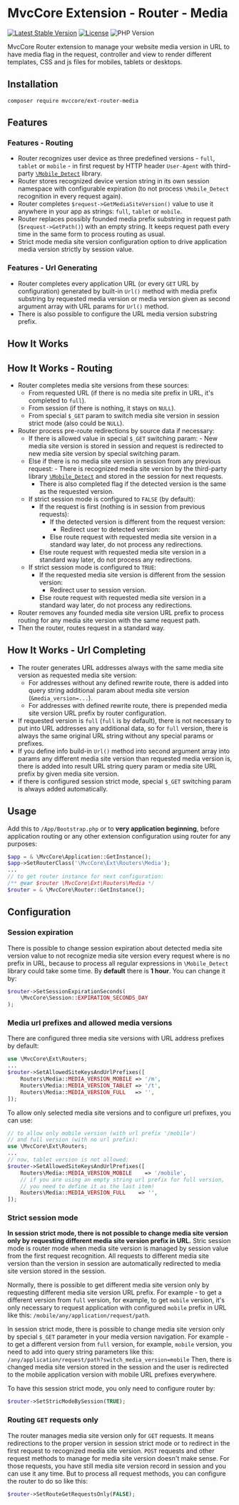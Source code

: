 # MvcCore Extension - Router - Media

[![Latest Stable Version](https://img.shields.io/badge/Stable-v4.3.1-brightgreen.svg?style=plastic)](https://github.com/mvccore/ext-router-media/releases)
[![License](https://img.shields.io/badge/Licence-BSD-brightgreen.svg?style=plastic)](https://mvccore.github.io/docs/mvccore/4.0.0/LICENCE.md)
![PHP Version](https://img.shields.io/badge/PHP->=5.3-brightgreen.svg?style=plastic)

MvcCore Router extension to manage your website media version in URL
to have media flag in the request, controller and view to render different
templates, CSS and js files for mobiles, tablets or desktops.

## Installation
```shell
composer require mvccore/ext-router-media
```

## Features

### Features - Routing
- Router recognizes user device as three predefined versions - `full`, `tablet` or `mobile` - in first request by HTTP header `User-Agent` with third-party [`\Mobile_Detect`](https://github.com/serbanghita/Mobile-Detect) library.
- Router stores recognized device version string in its own session namespace with configurable expiration (to not process `\Mobile_Detect` recognition in every request again).
- Router completes `$request->GetMediaSiteVersion()` value to use it anywhere in your app as strings: `full`, `tablet` or `mobile`.
- Router replaces possibly founded media prefix substring in request path (`$request->GetPath()`) with an empty string. It keeps request path every time in the same form to process routing as usual.
- Strict mode media site version configuration option to drive application media version strictly by session value.
### Features - Url Generating
- Router completes every application URL (or every `GET` URL by configuration) generated by built-in `Url()` method with media prefix substring by requested media version or media version given as second argument array with URL params for `Url()` method.
- There is also possible to configure the URL media version substring prefix.

## How It Works

## How It Works - Routing
- Router completes media site versions from these sources:
	- From requested URL (if there is no media site prefix in URL, it's completed to `full`).
	- From session (if there is nothing, it stays on `NULL`).
	- From special `$_GET` param to switch media site version in session strict mode (also could be `NULL`).
- Router process pre-route redirections by source data if necessary:
	- If there is allowed value in special `$_GET` switching param:
		  - New media site version is stored in session and request is redirected to new media site version by special switching param.
	- Else if there is no media site version in session from any previous request:
		  - There is recognized media site version by the third-party library [`\Mobile_Detect`](https://github.com/serbanghita/Mobile-Detect) and stored in the session for next requests.
		- There is also completed flag if the detected version is the same as the requested version.
	- If strict session mode is configured to `FALSE` (by default):
		- If the request is first (nothing is in session from previous requests):
			- If the detected version is different from the request version:
				- Redirect user to detected version:
			- Else route request with requested media site version in a standard way later, do not process any redirections.
		- Else route request with requested media site version in a standard way later, do not process any redirections.
	- If strict session mode is configured to `TRUE`:
		- If the requested media site version is different from the session version:
			- Redirect user to session version.
		- Else route request with requested media site version in a standard way later, do not process any redirections.
- Router removes any founded media site version URL prefix to process routing for any media site version with the same request path.
- Then the router, routes request in a standard way.
	
## How It Works - Url Completing
- The router generates URL addresses always with the same media site version as requested media site version:
	- For addresses without any defined rewrite route, there is added into query string additional param about media site version (`&media_version=...`).
	- For addresses with defined rewrite route, there is prepended media site version URL prefix by router configuration.
- If requested version is `full` (`full` is by default), there is not necessary to put into URL addresses any additional data, so for `full` version, there is always the same original URL string without any special params or prefixes.
- If you define info build-in `Url()` method into second argument array into params any different media site version than requested media version is, there is added into result URL string query param or media site URL prefix by given media site version.
- if there is configured session strict mode, special `$_GET` switching param is always added automatically.

## Usage
Add this to `/App/Bootstrap.php` or to **very application beginning**, 
before application routing or any other extension configuration
using router for any purposes:
```php
$app = & \MvcCore\Application::GetInstance();
$app->SetRouterClass('\MvcCore\Ext\Routers\Media');
...
// to get router instance for next configuration:
/** @var $router \MvcCore\Ext\Routers\Media */
$router = & \MvcCore\Router::GetInstance();
```

## Configuration

### Session expiration
There is possible to change session expiration about detected media
site version value to not recognize media site version every request
where is no prefix in URL, because to process all regular expressions 
in `\Mobile_Detect` library could take some time. By **default** there is **1 hour**. 
You can change it by:
```php
$router->SetSessionExpirationSeconds(
    \MvcCore\Session::EXPIRATION_SECONDS_DAY
);
```

### Media url prefixes and allowed media versions
There are configured three media site versions with URL address prefixes by default:
```php
use \MvcCore\Ext\Routers;
...
$router->SetAllowedSiteKeysAndUrlPrefixes([
    Routers\Media::MEDIA_VERSION_MOBILE	=> '/m',
    Routers\Media::MEDIA_VERSION_TABLET	=> '/t',
    Routers\Media::MEDIA_VERSION_FULL	=> '',
]);
```

To allow only selected media site versions and to configure url prefixes, you can use:
```php
// to allow only mobile version (with url prefix '/mobile') 
// and full version (with no url prefix):
use \MvcCore\Ext\Routers;
...
// now, tablet version is not allowed:
$router->SetAllowedSiteKeysAndUrlPrefixes([
    Routers\Media::MEDIA_VERSION_MOBILE    => '/mobile',
    // if you are using an empty string url prefix for full version, 
    // you need to define it as the last item!
    Routers\Media::MEDIA_VERSION_FULL    => '',
]);
```

### Strict session mode
**In session strict mode, there is not possible to change media site version only by requesting different media site version prefix in URL.**
Stric session mode is router mode when media site version is managed by session value from the first request recognition. 
All requests to different media site version than the version in session are automatically redirected to media site version stored in the session.

Normally, there is possible to get different media site version only by 
requesting different media site version URL prefix. For example - to get 
a different version from `full` version, for example, to get `mobile` version, 
it's only necessary to request application with configured `mobile` prefix 
in URL like this: `/mobile/any/application/request/path`.

In session strict mode, there is possible to change media site version only by special `$_GET` parameter in your media version navigation. For example - 
to get a different version from `full` version, for example, `mobile` version, 
you need to add into query string parameters like this:
`/any/application/request/path?switch_media_version=mobile`
Then, there is changed media site version stored in the session and the user is redirected to the mobile application version with mobile URL prefixes everywhere.

To have this session strict mode, you only need to configure router by:
```php
$router->SetStricModeBySession(TRUE);
```

### Routing `GET` requests only
The router manages media site version only for `GET` requests. It means
redirections to the proper version in session strict mode or to redirect
in the first request to recognized media site version. `POST` requests
and other request methods to manage for media site version doesn't make sense. For those requests, you have still media site version record in session and you can use it any time. But to process all
request methods, you can configure the router to do so like this:
```php
$router->SetRouteGetRequestsOnly(FALSE);
```

